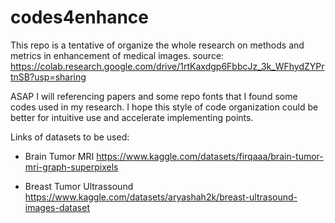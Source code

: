 # codes4enhance

This repo is a tentative of organize the whole research on methods and metrics in enhancement of medical images. source: https://colab.research.google.com/drive/1rtKaxdgp6FbbcJz_3k_WFhydZYPrtnSB?usp=sharing

ASAP I will referencing papers and some repo fonts that I found some codes used in my research. I hope this style of code organization could be better for intuitive use and accelerate implementing points.

Links of datasets to be used:

- Brain Tumor MRI
https://www.kaggle.com/datasets/firqaaa/brain-tumor-mri-graph-superpixels

- Breast Tumor Ultrassound
https://www.kaggle.com/datasets/aryashah2k/breast-ultrasound-images-dataset
